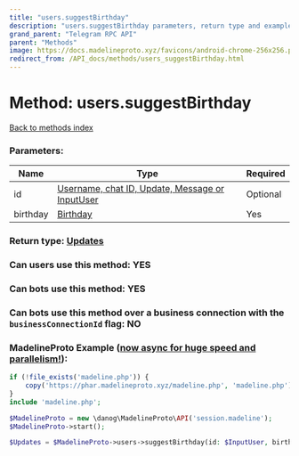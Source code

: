```yaml
---
title: "users.suggestBirthday"
description: "users.suggestBirthday parameters, return type and example"
grand_parent: "Telegram RPC API"
parent: "Methods"
image: https://docs.madelineproto.xyz/favicons/android-chrome-256x256.png
redirect_from: /API_docs/methods/users_suggestBirthday.html
---
```

# Method: users.suggestBirthday
[Back to methods index](index.html)



### Parameters:

| Name     |    Type       | Required |
|----------|---------------|----------|
|id|[Username, chat ID, Update, Message or InputUser](/API_docs/types/InputUser.html) | Optional|
|birthday|[Birthday](/API_docs/types/Birthday.html) | Yes|


### Return type: [Updates](/API_docs/types/Updates.html)

### Can users use this method: **YES**


### Can bots use this method: **YES**


### Can bots use this method over a business connection with the `businessConnectionId` flag: **NO**


### MadelineProto Example ([now async for huge speed and parallelism!](https://docs.madelineproto.xyz/docs/ASYNC.html)):


```php
if (!file_exists('madeline.php')) {
    copy('https://phar.madelineproto.xyz/madeline.php', 'madeline.php');
}
include 'madeline.php';

$MadelineProto = new \danog\MadelineProto\API('session.madeline');
$MadelineProto->start();

$Updates = $MadelineProto->users->suggestBirthday(id: $InputUser, birthday: $Birthday, );
```


